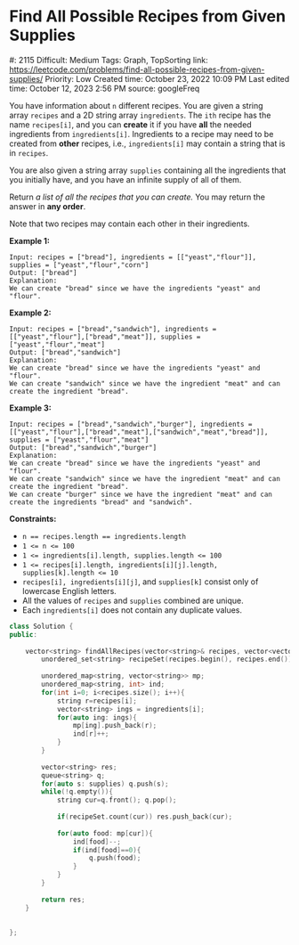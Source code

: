 # Find All Possible Recipes from Given Supplies

#: 2115
Difficult: Medium
Tags: Graph, TopSorting
link: https://leetcode.com/problems/find-all-possible-recipes-from-given-supplies/
Priority: Low
Created time: October 23, 2022 10:09 PM
Last edited time: October 12, 2023 2:56 PM
source: googleFreq

You have information about `n` different recipes. You are given a string array `recipes` and a 2D string array `ingredients`. The `ith` recipe has the name `recipes[i]`, and you can **create** it if you have **all** the needed ingredients from `ingredients[i]`. Ingredients to a recipe may need to be created from **other** recipes, i.e., `ingredients[i]` may contain a string that is in `recipes`.

You are also given a string array `supplies` containing all the ingredients that you initially have, and you have an infinite supply of all of them.

Return *a list of all the recipes that you can create.* You may return the answer in **any order**.

Note that two recipes may contain each other in their ingredients.

**Example 1:**

```
Input: recipes = ["bread"], ingredients = [["yeast","flour"]], supplies = ["yeast","flour","corn"]
Output: ["bread"]
Explanation:
We can create "bread" since we have the ingredients "yeast" and "flour".

```

**Example 2:**

```
Input: recipes = ["bread","sandwich"], ingredients = [["yeast","flour"],["bread","meat"]], supplies = ["yeast","flour","meat"]
Output: ["bread","sandwich"]
Explanation:
We can create "bread" since we have the ingredients "yeast" and "flour".
We can create "sandwich" since we have the ingredient "meat" and can create the ingredient "bread".

```

**Example 3:**

```
Input: recipes = ["bread","sandwich","burger"], ingredients = [["yeast","flour"],["bread","meat"],["sandwich","meat","bread"]], supplies = ["yeast","flour","meat"]
Output: ["bread","sandwich","burger"]
Explanation:
We can create "bread" since we have the ingredients "yeast" and "flour".
We can create "sandwich" since we have the ingredient "meat" and can create the ingredient "bread".
We can create "burger" since we have the ingredient "meat" and can create the ingredients "bread" and "sandwich".

```

**Constraints:**

- `n == recipes.length == ingredients.length`
- `1 <= n <= 100`
- `1 <= ingredients[i].length, supplies.length <= 100`
- `1 <= recipes[i].length, ingredients[i][j].length, supplies[k].length <= 10`
- `recipes[i], ingredients[i][j]`, and `supplies[k]` consist only of lowercase English letters.
- All the values of `recipes` and `supplies` combined are unique.
- Each `ingredients[i]` does not contain any duplicate values.

```cpp
class Solution {
public:
        
    vector<string> findAllRecipes(vector<string>& recipes, vector<vector<string>>& ingredients, vector<string>& supplies) {
        unordered_set<string> recipeSet(recipes.begin(), recipes.end());
        
        unordered_map<string, vector<string>> mp;
        unordered_map<string, int> ind;
        for(int i=0; i<recipes.size(); i++){
            string r=recipes[i];
            vector<string> ings = ingredients[i];
            for(auto ing: ings){
                mp[ing].push_back(r);
                ind[r]++;
            }
        }
        
        vector<string> res;
        queue<string> q;
        for(auto s: supplies) q.push(s);
        while(!q.empty()){
            string cur=q.front(); q.pop();
            
            if(recipeSet.count(cur)) res.push_back(cur);
            
            for(auto food: mp[cur]){
                ind[food]--;
                if(ind[food]==0){
                    q.push(food);
                }
            }
        }
        
        return res;
    }
    
        
};
```